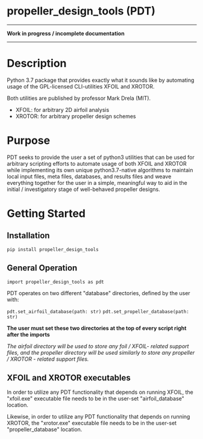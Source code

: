 propeller_design_tools (PDT)
============================
---
**Work in progress / incomplete documentation**

---

Description
===========
Python 3.7 package that provides exactly what it sounds 
like by automating usage of the GPL-licensed 
CLI-utilities XFOIL and XROTOR.

Both utilities are published by professor Mark Drela (MIT).
- XFOIL: for arbitrary 2D airfoil analysis
- XROTOR: for arbitrary propeller design schemes

Purpose
=======
PDT seeks to provide the user a set of python3 utilities
that can be used for arbitrary scripting efforts to automate
usage of both XFOIL and XROTOR while implementing its own 
unique python3.7-native algorithms to maintain local
input files, meta files, databases, and results files and
weave everything together for the user in a simple,
meaningful way to aid in the initial / investigatory 
stage of well-behaved propeller designs.

Getting Started
===============
Installation
------------
`pip install propeller_design_tools`

General Operation
-----------------
`import propeller_design_tools as pdt`

PDT operates on two different "database" directories, defined
by the user with:

`pdt.set_airfoil_database(path: str)`
`pdt.set_propeller_database(path: str)`

**The user must set these two directories at the top 
of every script right after the imports**

*The airfoil directory will be used to store any foil / 
XFOIL- related support files, and the propeller directory
will be used similarly to store any propeller / XROTOR - 
related support files.*

XFOIL and XROTOR executables
----------------------------
In order to utilize any PDT functionality that depends on 
running XFOIL, the "xfoil.exe" executable file needs to be
in the user-set "airfoil_database" location.

Likewise, in order to utilize any PDT functionality that
depends on running XROTOR, the "xrotor.exe" executable file
needs to be in the user-set "propeller_database" location.

